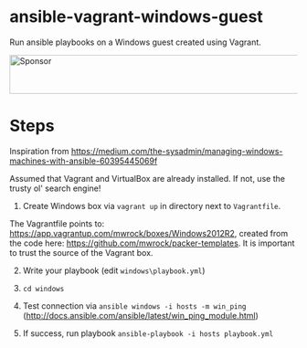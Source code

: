 # ansible-vagrant-windows-guest
Run ansible playbooks on a Windows guest created using Vagrant.

<a target='_blank' rel='nofollow' href='https://app.codesponsor.io/link/SbdHU1DzpxTgupfg3iCwZeiZ/rneu31/ansible-vagrant-windows-guest'>
  <img alt='Sponsor' width='888' height='68' src='https://app.codesponsor.io/embed/SbdHU1DzpxTgupfg3iCwZeiZ/rneu31/ansible-vagrant-windows-guest.svg' />
</a>

# Steps
Inspiration from https://medium.com/the-sysadmin/managing-windows-machines-with-ansible-60395445069f

Assumed that Vagrant and VirtualBox are already installed. If not,
use the trusty ol' search engine!

1. Create Windows box via `vagrant up` in directory next to `Vagrantfile`.
   
The Vagrantfile points to: https://app.vagrantup.com/mwrock/boxes/Windows2012R2, created from the code here: https://github.com/mwrock/packer-templates. It is important to trust the source of the Vagrant box.

2. Write your playbook (edit `windows\playbook.yml`) 

4. `cd windows`

5. Test connection via `ansible windows -i hosts -m win_ping` (http://docs.ansible.com/ansible/latest/win_ping_module.html)

6. If success, run playbook `ansible-playbook -i hosts playbook.yml`
 
